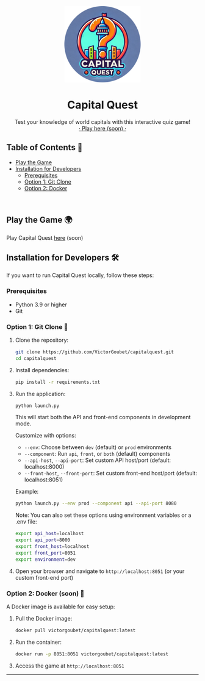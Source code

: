 <p align="center">
  <a href="#play-the-game-">
    <img src="assets/logo.png" alt="Capital Quest Logo" width="200">
  </a>
</p>

<h1 align="center">Capital Quest</h1>

<p align="center">
  Test your knowledge of world capitals with this interactive quiz game!<br>
  <a href="#play-the-game-">· Play here (soon) ·</a>
</p>

## Table of Contents 📙
- [Play the Game](#play-the-game-)
- [Installation for Developers](#installation-for-developers-)
  - [Prerequisites](#prerequisites)
  - [Option 1: Git Clone](#option-1-git-clone-)
  - [Option 2: Docker](#option-2-docker-)

<br>

## Play the Game 🌍

Play Capital Quest [here][game-url] (soon)

## Installation for Developers 🛠️

If you want to run Capital Quest locally, follow these steps:

### Prerequisites

- Python 3.9 or higher
- Git

### Option 1: Git Clone 🐙

1. Clone the repository:
   ```bash
   git clone https://github.com/VictorGoubet/capitalquest.git
   cd capitalquest
   ```

2. Install dependencies:
   ```bash
   pip install -r requirements.txt
   ```
3. Run the application:
   ```bash
   python launch.py
   ```

   This will start both the API and front-end components in development mode.

   Customize with options:
   - `--env`: Choose between `dev` (default) or `prod` environments
   - `--component`: Run `api`, `front`, or `both` (default) components
   - `--api-host`, `--api-port`: Set custom API host/port (default: localhost:8000)
   - `--front-host`, `--front-port`: Set custom front-end host/port (default: localhost:8051)

   Example:
   ```bash
   python launch.py --env prod --component api --api-port 8080
   ```

   Note: You can also set these options using environment variables or a .env file:
   ```bash
   export api_host=localhost
   export api_port=8000
   export front_host=localhost
   export front_port=8051
   export environment=dev
   ```

4. Open your browser and navigate to `http://localhost:8051` (or your custom front-end port)

### Option 2: Docker (soon) 🐳

A Docker image is available for easy setup:

1. Pull the Docker image:
   ```bash
   docker pull victorgoubet/capitalquest:latest
   ```

2. Run the container:
   ```bash
   docker run -p 8051:8051 victorgoubet/capitalquest:latest
   ```

3. Access the game at `http://localhost:8051`

---

[game-url]: https://capital-quest.com
